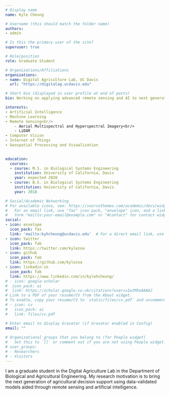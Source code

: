 ```yaml
---
# Display name
name: Kyle Cheung

# Username (this should match the folder name)
authors:
- admin

# Is this the primary user of the site?
superuser: true

# Role/position
role: Graduate Student

# Organizations/Affiliations
organizations:
- name: Digital Agriculture Lab, UC Davis
  url: "https://digitalag.ucdavis.edu"

# Short bio (displayed in user profile at end of posts)
bio: Working on applying advanced remote sensing and AI to next generation of agricultural decisions.

interests:
- Artificial Intelligence
- Machine Learning
- Remote Sensing<br/>
    - Aerial Multispectral and Hyperspectral Imagery<br/>
    - LiDAR
- Computer Vision
- Internet of Things
- Geospatial Processing and Visualization
 

education:
  courses:
  - course: M.S. in Biological Systems Engineering
    institution: University of California, Davis
    year: expected 2020
  - course: B.S. in Biological Systems Engineering
    institution: University of California, Davis
    year: 2018

# Social/Academic Networking
# For available icons, see: https://sourcethemes.com/academic/docs/widgets/#icons
#   For an email link, use "fas" icon pack, "envelope" icon, and a link in the
#   form "mailto:your-email@example.com" or "#contact" for contact widget.
social:
- icon: envelope
  icon_pack: fas
  link: 'mailto:kyhcheung@ucdavis.edu'  # For a direct email link, use "mailto:test@example.org".
- icon: twitter
  icon_pack: fab
  link: https://twitter.com/kylezoa
- icon: github
  icon_pack: fab
  link: https://github.com/kylezoa
- icon: linkedin-in
  icon_pack: fab
  link: https://www.linkedin.com/in/kylehcheung/
# - icon: google-scholar
#  icon_pack: ai
#  link: https://scholar.google.co.uk/citations?user=sIwtMXoAAAAJ
# Link to a PDF of your resume/CV from the About widget.
# To enable, copy your resume/CV to `static/files/cv.pdf` and uncomment the lines below.  
# - icon: cv
#   icon_pack: ai
#   link: files/cv.pdf

# Enter email to display Gravatar (if Gravatar enabled in Config)
email: ""
  
# Organizational groups that you belong to (for People widget)
#   Set this to `[]` or comment out if you are not using People widget.  
# user_groups:
# - Researchers
# - Visitors
---
```


I am a graduate student in the Digital Agriculture Lab in the Department of Biological and Agricultural Engineering. My research motivation is to bring the next generation of agricultural decision support using data-validated models aided through remote sensing and artificial intelligence.
